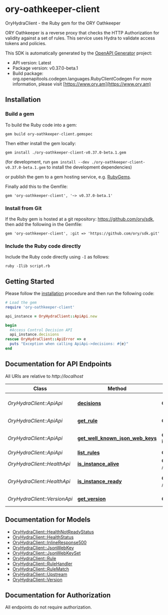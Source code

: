 # ory-oathkeeper-client

OryHydraClient - the Ruby gem for the ORY Oathkeeper

ORY Oathkeeper is a reverse proxy that checks the HTTP Authorization for validity against a set of rules. This service uses Hydra to validate access tokens and policies.

This SDK is automatically generated by the [OpenAPI Generator](https://openapi-generator.tech) project:

- API version: Latest
- Package version: v0.37.0-beta.1
- Build package: org.openapitools.codegen.languages.RubyClientCodegen
For more information, please visit [https://www.ory.am](https://www.ory.am)

## Installation

### Build a gem

To build the Ruby code into a gem:

```shell
gem build ory-oathkeeper-client.gemspec
```

Then either install the gem locally:

```shell
gem install ./ory-oathkeeper-client-v0.37.0-beta.1.gem
```

(for development, run `gem install --dev ./ory-oathkeeper-client-v0.37.0-beta.1.gem` to install the development dependencies)

or publish the gem to a gem hosting service, e.g. [RubyGems](https://rubygems.org/).

Finally add this to the Gemfile:

    gem 'ory-oathkeeper-client', '~> v0.37.0-beta.1'

### Install from Git

If the Ruby gem is hosted at a git repository: https://github.com/ory/sdk, then add the following in the Gemfile:

    gem 'ory-oathkeeper-client', :git => 'https://github.com/ory/sdk.git'

### Include the Ruby code directly

Include the Ruby code directly using `-I` as follows:

```shell
ruby -Ilib script.rb
```

## Getting Started

Please follow the [installation](#installation) procedure and then run the following code:

```ruby
# Load the gem
require 'ory-oathkeeper-client'

api_instance = OryHydraClient::ApiApi.new

begin
  #Access Control Decision API
  api_instance.decisions
rescue OryHydraClient::ApiError => e
  puts "Exception when calling ApiApi->decisions: #{e}"
end

```

## Documentation for API Endpoints

All URIs are relative to *http://localhost*

Class | Method | HTTP request | Description
------------ | ------------- | ------------- | -------------
*OryHydraClient::ApiApi* | [**decisions**](docs/ApiApi.md#decisions) | **GET** /decisions | Access Control Decision API
*OryHydraClient::ApiApi* | [**get_rule**](docs/ApiApi.md#get_rule) | **GET** /rules/{id} | Retrieve a rule
*OryHydraClient::ApiApi* | [**get_well_known_json_web_keys**](docs/ApiApi.md#get_well_known_json_web_keys) | **GET** /.well-known/jwks.json | Lists cryptographic keys
*OryHydraClient::ApiApi* | [**list_rules**](docs/ApiApi.md#list_rules) | **GET** /rules | List all rules
*OryHydraClient::HealthApi* | [**is_instance_alive**](docs/HealthApi.md#is_instance_alive) | **GET** /health/alive | Check alive status
*OryHydraClient::HealthApi* | [**is_instance_ready**](docs/HealthApi.md#is_instance_ready) | **GET** /health/ready | Check readiness status
*OryHydraClient::VersionApi* | [**get_version**](docs/VersionApi.md#get_version) | **GET** /version | Get service version


## Documentation for Models

 - [OryHydraClient::HealthNotReadyStatus](docs/HealthNotReadyStatus.md)
 - [OryHydraClient::HealthStatus](docs/HealthStatus.md)
 - [OryHydraClient::InlineResponse500](docs/InlineResponse500.md)
 - [OryHydraClient::JsonWebKey](docs/JsonWebKey.md)
 - [OryHydraClient::JsonWebKeySet](docs/JsonWebKeySet.md)
 - [OryHydraClient::Rule](docs/Rule.md)
 - [OryHydraClient::RuleHandler](docs/RuleHandler.md)
 - [OryHydraClient::RuleMatch](docs/RuleMatch.md)
 - [OryHydraClient::Upstream](docs/Upstream.md)
 - [OryHydraClient::Version](docs/Version.md)


## Documentation for Authorization

 All endpoints do not require authorization.

